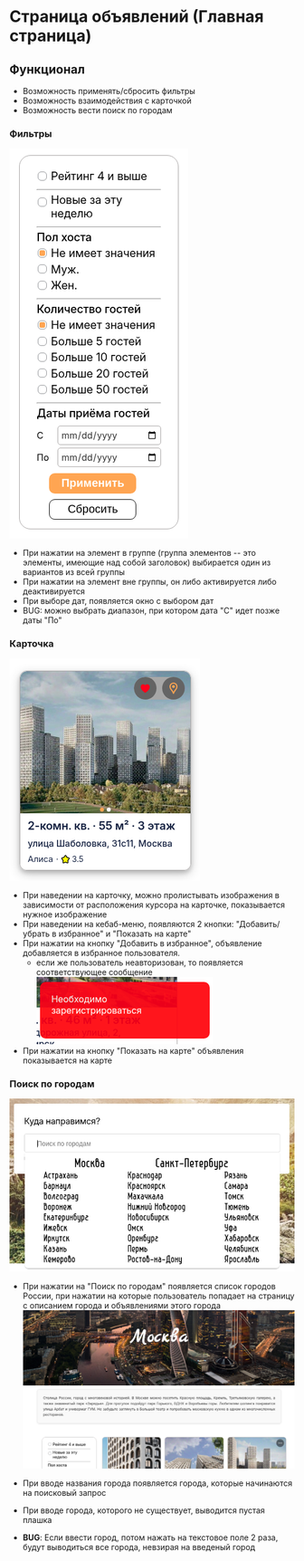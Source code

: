 # Страница объявлений (Главная страница)

## Функционал

-   Возможность применять/сбросить фильтры
-   Возможность взаимодействия с карточкой
-   Возможность вести поиск по городам

### Фильтры

![Фильтры](filters.png)

-   При нажатии на элемент в группе (группа элементов -- это элементы, имеющие над собой заголовок) выбирается один из вариантов из всей группы
-   При нажатии на элемент вне группы, он либо активируется либо деактивируется
-   При выборе дат, появляется окно с выбором дат
-   BUG: можно выбрать диапазон, при котором дата "С" идет позже даты "По"

### Карточка

![alt text](card.png)

-   При наведении на карточку, можно пролистывать изображения в зависимости от расположения курсора на карточке, показывается нужное изображение
-   При наведении на кебаб-меню, появляются 2 кнопки: "Добавить/убрать в избранное" и "Показать на карте"
-   При нажатии на кнопку "Добавить в избранное", объявление добавляется в избранное пользователя.
    -   если же пользователь неавторизован, то появляется соответствующее сообщение  
        ![Reg alert](reg-alert.png)
-   При нажатии на кнопку "Показать на карте" объявления показывается на карте

### Поиск по городам

![Поиск по городам](city-search.png)

-   При нажатии на "Поиск по городам" появляется список городов России, при нажатии на которые пользователь попадает на страницу с описанием города и объявлениями этого города![City page](city-page.png)
-   При вводе названия города появляется города, которые начинаются на поисковый запрос
-   При вводе города, которого не существует, выводится пустая плашка

-   **BUG**: Если ввести город, потом нажать на текстовое поле 2 раза, будут выводиться все города, невзирая на введеный город
